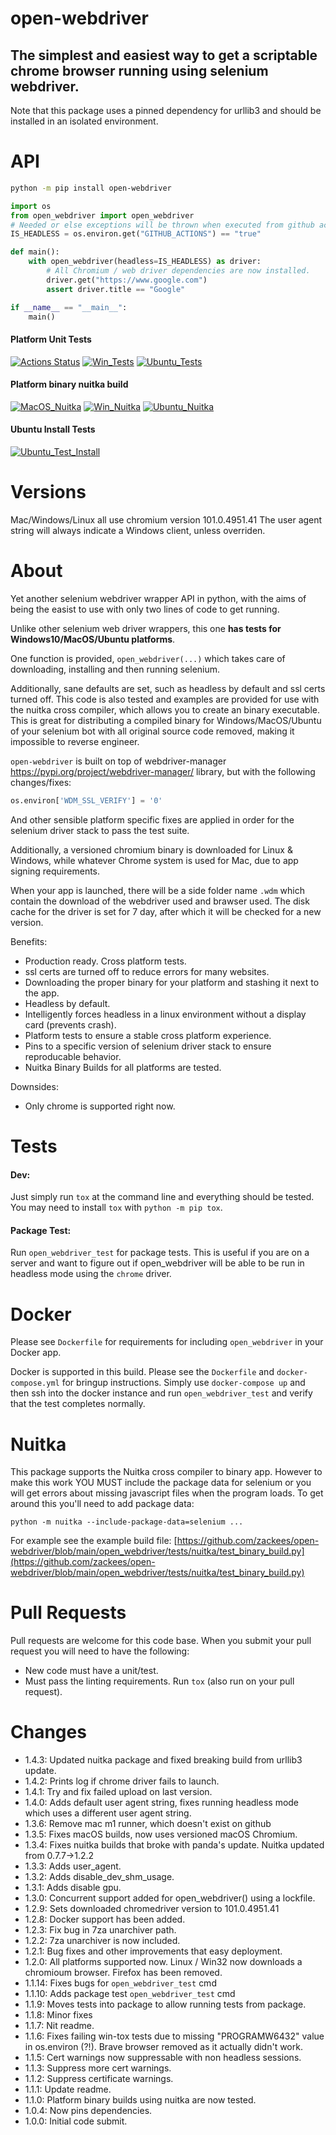 # open-webdriver

## The simplest and easiest way to get a scriptable chrome browser running using selenium webdriver.

Note that this package uses a pinned dependency for urllib3 and should be installed in an isolated environment.

# API

```bash
python -m pip install open-webdriver
```

```python
import os
from open_webdriver import open_webdriver
# Needed or else exceptions will be thrown when executed from github actions.
IS_HEADLESS = os.environ.get("GITHUB_ACTIONS") == "true"

def main():
    with open_webdriver(headless=IS_HEADLESS) as driver:
        # All Chromium / web driver dependencies are now installed.
        driver.get("https://www.google.com")
        assert driver.title == "Google"

if __name__ == "__main__":
    main()
```

#### Platform Unit Tests
[![Actions Status](https://github.com/zackees/open-webdriver/workflows/MacOS_Tests/badge.svg)](https://github.com/zackees/open-webdriver/actions/workflows/test_macos.yml)
[![Win_Tests](https://github.com/zackees/open-webdriver/actions/workflows/test_win.yml/badge.svg)](https://github.com/zackees/open-webdriver/actions/workflows/test_win.yml)
[![Ubuntu_Tests](https://github.com/zackees/open-webdriver/actions/workflows/test_ubuntu.yml/badge.svg)](https://github.com/zackees/open-webdriver/actions/workflows/test_ubuntu.yml)

#### Platform binary nuitka build
[![MacOS_Nuitka](https://github.com/zackees/open-webdriver/actions/workflows/test_macos_nuitka.yml/badge.svg)](https://github.com/zackees/open-webdriver/actions/workflows/test_macos_nuitka.yml)
[![Win_Nuitka](https://github.com/zackees/open-webdriver/actions/workflows/test_win_nuitka.yml/badge.svg)](https://github.com/zackees/open-webdriver/actions/workflows/test_win_nuitka.yml)
[![Ubuntu_Nuitka](https://github.com/zackees/open-webdriver/actions/workflows/test_ubuntu_nuitka.yml/badge.svg)](https://github.com/zackees/open-webdriver/actions/workflows/test_ubuntu_nuitka.yml)

#### Ubuntu Install Tests
[![Ubuntu_Test_Install](https://github.com/zackees/open-webdriver/actions/workflows/test_ubuntu_install.yml/badge.svg)](https://github.com/zackees/open-webdriver/actions/workflows/test_ubuntu_install.yml)


# Versions

Mac/Windows/Linux all use chromium version 101.0.4951.41
The user agent string will always indicate a Windows client, unless overriden.

# About

Yet another selenium webdriver wrapper API in python, with the aims of being the easist to use with only two lines of code to get running.

Unlike other selenium web driver wrappers, this one **has tests for Windows10/MacOS/Ubuntu platforms**.

One function is provided, `open_webdriver(...)` which takes care of downloading, installing and then running selenium.

Additionally, sane defaults are set, such as headless by default and ssl certs turned off. This code is also tested and examples are provided for use with the nuitka cross compiler, which allows you to create an binary executable. This is great for distributing a compiled binary
for Windows/MacOS/Ubuntu of your selenium bot with all original source code removed, making it impossible to reverse engineer.


`open-webdriver` is built on top of webdriver-manager https://pypi.org/project/webdriver-manager/ library, but with the following changes/fixes:
```python
os.environ['WDM_SSL_VERIFY'] = '0'
```

And other sensible platform specific fixes are applied in order for the selenium driver stack to pass the test suite.

Additionally, a versioned chromium binary is downloaded for Linux & Windows, while whatever Chrome system is used for Mac, due to app signing requirements.

When your app is launched, there will be a side folder name `.wdm` which contain the download of the webdriver used and brawser used. The disk cache for the driver is set for 7 day, after which it will be checked for a new version.

Benefits:

  * Production ready. Cross platform tests.
  * ssl certs are turned off to reduce errors for many websites.
  * Downloading the proper binary for your platform and stashing it next to the app.
  * Headless by default.
  * Intelligently forces headless in a linux environment without a display card (prevents crash).
  * Platform tests to ensure a stable cross platform experience.
  * Pins to a specific version of selenium driver stack to ensure reproducable behavior.
  * Nuitka Binary Builds for all platforms are tested.

Downsides:

  * Only chrome is supported right now.


# Tests

#### Dev:

Just simply run `tox` at the command line and everything should be tested. You may need to install `tox` with `python -m pip tox`.

#### Package Test:

Run `open_webdriver_test` for package tests. This is useful if you are on a server and want to figure out if open_webdriver will be able to be run in
headless mode using the `chrome` driver.

# Docker

Please see `Dockerfile` for requirements for including `open_webdriver` in your Docker app.

Docker is supported in this build. Please see the `Dockerfile` and `docker-compose.yml` for bringup instructions. Simply use `docker-compose up` and then ssh into the docker instance and run `open_webdriver_test` and verify that the test completes normally.

# Nuitka

This package supports the Nuitka cross compiler to binary app. However to make this work YOU MUST include the package data for selenium or you will get errors about missing javascript files when the program loads. To get around this you'll need to add package data:

`python -m nuitka --include-package-data=selenium ...`

For example see the example build file:
[https://github.com/zackees/open-webdriver/blob/main/open_webdriver/tests/nuitka/test_binary_build.py](https://github.com/zackees/open-webdriver/blob/main/open_webdriver/tests/nuitka/test_binary_build.py)

# Pull Requests


Pull requests are welcome for this code base. When you submit your pull request you will need to have the following:
  * New code must have a unit/test.
  * Must pass the linting requirements. Run `tox` (also run on your pull request).

# Changes
  * 1.4.3: Updated nuitka package and fixed breaking build from urllib3 update.
  * 1.4.2: Prints log if chrome driver fails to launch.
  * 1.4.1: Try and fix failed upload on last version.
  * 1.4.0: Adds default user agent string, fixes running headless mode which uses a different user agent string.
  * 1.3.6: Remove mac m1 runner, which doesn't exist on github
  * 1.3.5: Fixes macOS builds, now uses versioned macOS Chromium.
  * 1.3.4: Fixes nuitka builds that broke with panda's update. Nuitka updated from 0.7.7->1.2.2
  * 1.3.3: Adds user_agent.
  * 1.3.2: Adds disable_dev_shm_usage.
  * 1.3.1: Adds disable gpu.
  * 1.3.0: Concurrent support added for open_webdriver() using a lockfile.
  * 1.2.9: Sets downloaded chromedriver version to 101.0.4951.41
  * 1.2.8: Docker support has been added.
  * 1.2.3: Fix bug in 7za unarchiver path.
  * 1.2.2: 7za unarchiver is now included.
  * 1.2.1: Bug fixes and other improvements that easy deployment.
  * 1.2.0: All platforms supported now. Linux / Win32 now downloads a chromioum browser. Firefox has been removed.
  * 1.1.14: Fixes bugs for `open_webdriver_test` cmd
  * 1.1.10: Adds package test `open_webdriver_test` cmd
  * 1.1.9: Moves tests into package to allow running tests from package.
  * 1.1.8: Minor fixes
  * 1.1.7: Nit readme.
  * 1.1.6: Fixes failing win-tox tests due to missing "PROGRAMW6432" value in os.environ (?!). Brave browser removed as it actually didn't work.
  * 1.1.5: Cert warnings now suppressable with non headless sessions.
  * 1.1.3: Suppress more cert warnings.
  * 1.1.2: Suppress certificate warnings.
  * 1.1.1: Update readme.
  * 1.1.0: Platform binary builds using nuitka are now tested.
  * 1.0.4: Now pins dependencies.
  * 1.0.0: Initial code submit.
